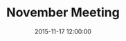 ---
layout: post
title:  "November Meeting"
date:   2015-11-17 12:00:00
category: executive
agenda: steering-committee-meeting-agenda-2015-11-17.pdf
documents:
  - title: Meeting Slides
    doc-url: steering-committee-meeting-slides-2015-11-17.pdf
    doc-type: PDF
minutes: steering-committee-meeting-minutes-2015-11-17.pdf
---